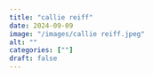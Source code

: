 ```yaml
---
title: "callie reiff"
date: 2024-09-09
image: "/images/callie reiff.jpeg"
alt: ""
categories: [""]
draft: false
---
```

